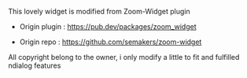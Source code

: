 This lovely widget is modified from Zoom-Widget plugin

* Origin plugin :
https://pub.dev/packages/zoom_widget

* Origin repo :
https://github.com/semakers/zoom-widget

All copyright belong to the owner, i only modify a little to fit and fulfilled ndialog features